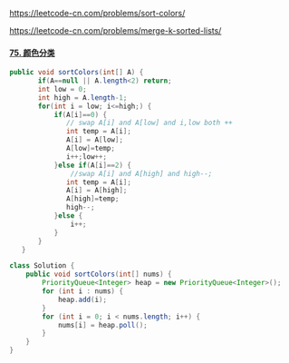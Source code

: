 https://leetcode-cn.com/problems/sort-colors/

https://leetcode-cn.com/problems/merge-k-sorted-lists/

#### [75. 颜色分类](https://leetcode-cn.com/problems/sort-colors/)

```java
public void sortColors(int[] A) {
       if(A==null || A.length<2) return;
       int low = 0; 
       int high = A.length-1;
       for(int i = low; i<=high;) {
           if(A[i]==0) {
              // swap A[i] and A[low] and i,low both ++
              int temp = A[i];
              A[i] = A[low];
              A[low]=temp;
              i++;low++;
           }else if(A[i]==2) {
               //swap A[i] and A[high] and high--;
              int temp = A[i];
              A[i] = A[high];
              A[high]=temp;
              high--;
           }else {
               i++;
           }
       }
   }
```

```java
class Solution {
    public void sortColors(int[] nums) {
        PriorityQueue<Integer> heap = new PriorityQueue<Integer>();
        for (int i : nums) {
            heap.add(i);
        }
        for (int i = 0; i < nums.length; i++) {
            nums[i] = heap.poll();
        }
    }
}
```


